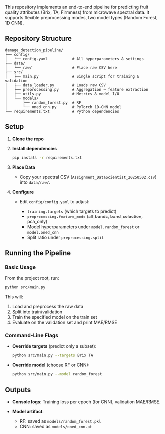 

This repository implements an end-to-end pipeline for predicting fruit quality attributes (Brix, TA, Firmness) from microwave spectral data. It supports flexible preprocessing modes, two model types (Random Forest, 1D CNN).

##  Repository Structure

```
damage_detection_pipeline/
├── config/
│   └── config.yaml           # All hyperparameters & settings
├── data/
│   └── raw/                  # Place raw CSV here
├── src/
│   ├── main.py               # Single script for training & validation
│   ├── data_loader.py        # Loads raw CSV
│   ├── preprocessing.py      # Aggregation → feature extraction
│   ├── utils.py              # Metrics & model I/O
│   └── models/
│       ├── random_forest.py  # RF
│       └── oned_cnn.py       # PyTorch 1D-CNN model
└── requirements.txt          # Python dependencies
```

##  Setup

1. **Clone the repo**

  

2. **Install dependencies**

   ```bash
   pip install -r requirements.txt
   ```

3. **Place Data**

   * Copy your spectral CSV (`Assignment_DataScientist_20250502.csv`) into `data/raw/`.

4. **Configure**

   * Edit `config/config.yaml` to adjust:

     * `training.targets` (which targets to predict)
     * `preprocessing.feature_mode` (all\_bands, band\_selection, pca\_only)
     * Model hyperparameters under `model.random_forest` or `model.oned_cnn`
     * Split ratio under `preprocessing.split`

##  Running the Pipeline

### Basic Usage

From the project root, run:

```bash
python src/main.py
```

This will:

1. Load and preprocess the raw data
2. Split into train/validation
3. Train the specified model on the train set
4. Evaluate on the validation set and print MAE/RMSE

### Command-Line Flags

* **Override targets** (predict only a subset):

  ```bash
  python src/main.py --targets Brix TA
  ```
* **Override model** (choose RF or CNN):

  ```bash
  python src/main.py --model random_forest
  ```


##  Outputs

* **Console logs**: Training loss per epoch (for CNN), validation MAE/RMSE.
* **Model artifact**:

  * RF: saved as `models/random_forest.pkl`
  * CNN: saved as `models/oned_cnn.pt`






